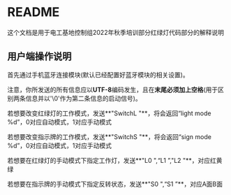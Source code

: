 # README

这个文档是用于电工基地控制组2022年秋季培训部分红绿灯代码部分的解释说明

## 用户端操作说明

首先通过手机蓝牙连接模块(默认已经配置好蓝牙模块的相关设置)。

注意，你所发送的所有信息应以**UTF-8**编码发生，且在**末尾必须加上空格**(用于区别两条信息并以'\0'作为第二条信息的启动信号)。

若想要改变红绿灯的工作模式，发送**"SwitchL "**，将会返回“light mode %d”，0对应自动模式，1对应手动模式

若想要改变指示牌的工作模式，发送**"SwitchS "**，将会返回“sign mode %d”，0对应自动模式，1对应手动模式

若想要在红绿灯的手动模式下指定工作灯，发送**"L0 ",“L1 ”,"L2 "**，对应红黄绿

若想要在指示牌的手动模式下指定反转状态，发送**"S0 ",“S1 ”**，对应A面B面 